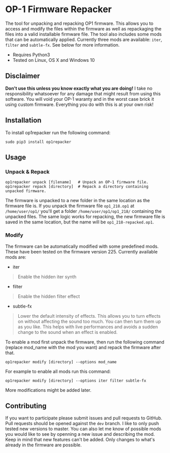 # OP-1 Firmware Repacker

The tool for unpacking and repacking OP1 firmware. This allows you to access and
modify the files within the firmware as well as repackaging the files into a
valid installable firmware file. The tool also includes some mods that can
be automatically applied. Currently three mods are available: `iter`, `filter`
and `subtle-fx`. See below for more information.

 - Requires Python3
 - Tested on Linux, OS X and Windows 10


## Disclaimer

**Don't use this unless you know exactly what you are doing!**
I take no responsibility whatsoever for any damage that might result from using
this software. You will void your OP-1 waranty and in the worst case brick it
using custom firmware. Everything you do with this is at your own risk!


## Installation

To install op1repacker run the following command:

    sudo pip3 install op1repacker


## Usage

### Unpack & Repack

    op1repacker unpack [filename]   # Unpack an OP-1 firmware file.
    op1repacker repack [directory]  # Repack a directory containing unpacked firmware.

The firmware is unpacked to a new folder in the same location as the firmware
file is. If you unpack the firmware file `op1_218.op1` at `/home/user/op1/`
you'll get a folder `/home/user/op1/op1_218/` containing the unpacked files.
The same logic works for repacking, the new firmware file is saved in the same
location, but the name will be `op1_218-repacked.op1`.


### Modify

The firmware can be automatically modified with some predefined mods.
These have been tested on the firmware version 225.
Currently available mods are:

 - iter
 > Enable the hidden iter synth

 - filter
 > Enable the hidden filter effect

 - subtle-fx
 > Lower the default intensity of effects. This allows you to turn effects on
 > without affecting the sound too much. You can then turn them up as you like.
 > This helps with live performances and avoids a sudden change to the sound
 > when an effect is enabled.

To enable a mod first unpack the firmware, then run the following command
(replace mod_name with the mod you want) and repack the firmware after that.

    op1repacker modify [directory] --options mod_name

For example to enable all mods run this command:

    op1repacker modify [directory] --options iter filter subtle-fx

More modifications might be added later.


## Contributing

If you want to participate please submit issues and pull requests to GitHub.
Pull requests should be opened against the `dev` branch. I like to only push
tested new versions to master. You can also let me know of possible mods you
would like to see by openning a new issue and describing the mod. Keep in
mind that new features can't be added. Only changes to what's already in the
firmware are possible.

